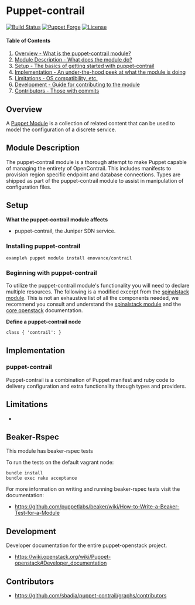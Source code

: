 # Puppet-contrail

[![Build Status](https://travis-ci.org/redhat-cip/puppet-contrail.png?branch=master)](https://travis-ci.org/redhat-cip/puppet-contrail)
[![Puppet Forge](http://img.shields.io/puppetforge/v/eNovance/contrail.svg)](https://forge.puppetlabs.com/eNovance/contrail)
[![License](http://img.shields.io/:license-apache2-blue.svg)](https://www.apache.org/licenses/LICENSE-2.0.html)

#### Table of Contents

1. [Overview - What is the puppet-contrail module?](#overview)
2. [Module Description - What does the module do?](#module-description)
3. [Setup - The basics of getting started with puppet-contrail](#setup)
4. [Implementation - An under-the-hood peek at what the module is doing](#implementation)
5. [Limitations - OS compatibility, etc.](#limitations)
6. [Development - Guide for contributing to the module](#development)
7. [Contributors - Those with commits](#contributors)

Overview
--------

A [Puppet Module](http://docs.puppetlabs.com/learning/modules1.html#modules) is a collection of related content that can be used to model the configuration of a discrete service.

Module Description
------------------

The puppet-contrail module is a thorough attempt to make Puppet capable of managing the entirety of OpenContrail.  This includes manifests to provision region specific endpoint and database connections. Types are shipped as part of the puppet-contrail module to assist in manipulation of configuration files.

Setup
-----

**What the puppet-contrail module affects**

* puppet-contrail, the Juniper SDN service.

### Installing puppet-contrail

    example% puppet module install enovance/contrail

### Beginning with puppet-contrail

To utilize the puppet-contrail module's functionality you will need to declare multiple resources.  The following is a modified excerpt from the [spinalstack module](https://github.com/stackforge/puppet-openstack-cloud).  This is not an exhaustive list of all the components needed, we recommend you consult and understand the [spinalstack module](https://github.com/stackforge/puppet-openstack-cloud) and the [core openstack](http://docs.openstack.org) documentation.

**Define a puppet-contrail node**

```puppet
class { 'contrail': }
```

Implementation
--------------

### puppet-contrail

Puppet-contrail is a combination of Puppet manifest and ruby code to delivery configuration and extra functionality through types and providers.

Limitations
------------

*

Beaker-Rspec
------------

This module has beaker-rspec tests

To run the tests on the default vagrant node:

```shell
bundle install
bundle exec rake acceptance
```

For more information on writing and running beaker-rspec tests visit the documentation:

* https://github.com/puppetlabs/beaker/wiki/How-to-Write-a-Beaker-Test-for-a-Module

Development
-----------

Developer documentation for the entire puppet-openstack project.

* https://wiki.openstack.org/wiki/Puppet-openstack#Developer_documentation

Contributors
------------

* https://github.com/sbadia/puppet-contrail/graphs/contributors
